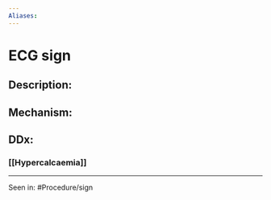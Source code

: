 ```yaml
---
Aliases:
---
```

# ECG sign
## Description: 
## Mechanism:
## DDx:
### [[Hypercalcaemia]]

---
Seen in:
#Procedure/sign
